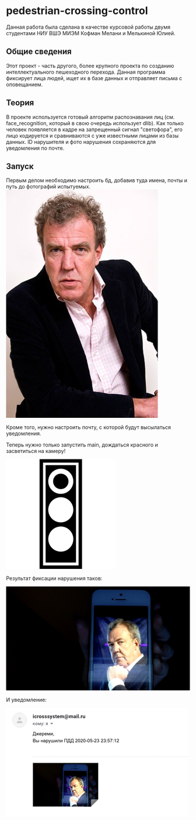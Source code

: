 # pedestrian-crossing-control
Данная работа была сделана в качестве курсовой работы двумя студентами НИУ ВШЭ МИЭМ Кофман Мелани и Мелькиной Юлией.
## Общие сведения
Этот проект - часть другого, более крупного проекта по созданию интеллектуального пешеходного перехода. Данная программа фиксирует лица людей, ищет их в базе данных и отправляет письма с оповещанием.
## Теория
В проекте используется готовый алгоритм распознавания лиц (см. face_recognition, который в свою очередь использует dlib). Как только человек появляется в кадре на запрещенный сигнал "светофора", его лицо кодируется и сравниваются с уже известными лицами из базы данных. ID нарушителя и фото нарушения сохраняются для уведомления по почте.
## Запуск
Первым делом необходимо настроить бд, добавив туда имена, почты и путь до фотографий испытуемых.
![Почему бы не поэкспериментировать на ведущих Top Gear?](database/faces/jclarkson.jpeg)

Кроме того, нужно настроить почту, с которой будут высылаться уведомления.

Теперь нужно только запустить main, дождаться красного и засветиться на камеру!

![](database/source/red.jpg)

Результат фиксации нарушения таков:

![](database/recognized_faces/2.jpeg)

И уведомление:

![](database/source/Fine.png)